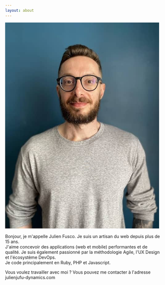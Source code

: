 ```yaml
---
layout: about
---
```


![Julien Fusco](images/julien.jpg)

Bonjour, je m'appelle Julien Fusco. Je suis un artisan du web depuis plus de 15 ans.  
J'aime concevoir des applications (web et mobile) performantes et de qualité. Je suis également passionné par la méthodologie Agile, l'UX Design et l'écosystème DevOps.  
Je code principalement en Ruby, PHP et Javascript.  

Vous voulez travailler avec moi ? Vous pouvez me contacter à l'adresse <span>julien<span class="arobase"></span>jufu-dynamics.com</span>

